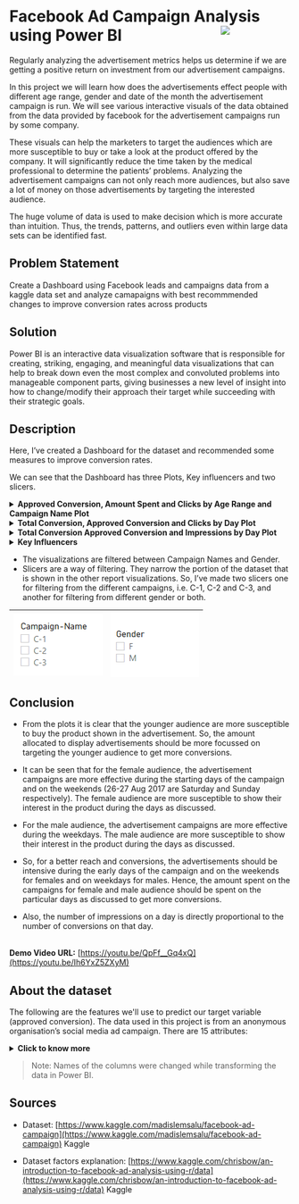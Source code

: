 <h1>Facebook Ad Campaign Analysis using Power BI <img width=125 align=right src="https://img.shields.io/badge/PowerBI-F2C811?style=for-the-badge&logo=Power%20BI&logoColor=white"></h1>
   
Regularly analyzing the advertisement metrics helps us determine if we are getting a positive return on investment from our advertisement campaigns. 

In this project we will learn how does the advertisements effect people with different age range, gender and date of the month the advertisement campaign is run. We will see various interactive visuals of the data obtained from the data provided by facebook for the advertisement campaigns run by some company.

These visuals can help the marketers to target the audiences which are more susceptible to buy or take a look at the product offered by the company. It will significantly reduce the time taken by the medical professional to determine the patients’ problems. Analyzing the advertisement campaigns can not only reach more audiences, but also save a lot of money on those advertisements by targeting the interested audience.

The huge volume of data is used to make decision which is more accurate than intuition. Thus, the trends, patterns, and outliers even within large data sets can be identified fast.
   
## Problem Statement

Create a Dashboard using Facebook leads and campaigns data from a kaggle data set and analyze camapaigns with best recommmended changes to improve conversion rates across products

## Solution

Power BI is an interactive data visualization software that is responsible for creating, striking, engaging, and meaningful data visualizations that can help to break down even the most complex and convoluted problems into manageable component parts, giving businesses a new level of insight into how to change/modify their approach their target  while succeeding with their strategic goals.

## Description

Here, I’ve created a Dashboard for the dataset and recommended some measures to improve conversion rates. 

We can see that the Dashboard has three Plots, Key influencers and two slicers.

<details><summary><b>Approved Conversion, Amount Spent and Clicks by Age Range and Campaign Name Plot</b></summary> 

<img align=right width=300 height=200 src="https://github.com/Zayd1602/Facebook-Ad-Campaign-Analysis/blob/main/Approved-Conversion-Amount-SPent-and-Clicks-by-Age-Range-and-Campaign-Range-Plot.png">
   
- In this visual, we see a Line and clustered column chart which shows us the Age-Range vs. Approved Conversion plot with the lines representing the Amount-Spent and Clicks based on the Age-Range.
</details>

<details><summary><b>Total Conversion, Approved Conversion and Clicks by Day Plot</b></summary> 

<img align=right width=330 src="https://github.com/Zayd1602/Facebook-Ad-Campaign-Analysis/blob/main/Total-Conversion-Approved-Conversion-and-Clicks-by-Day-Plot.png">
   
- In this visual, we can see a Line chart which shows us the Day vs. Total-Conversion and Approved-Conversion plot with the Clicks being the secondary value. 
</details> 


<details><summary><b>Total Conversion Approved Conversion and Impressions by Day Plot</b></summary> 

<img align=right width=330 src="https://github.com/Zayd1602/Facebook-Ad-Campaign-Analysis/blob/main/Total-Conversion-Approved-Conversion-and-Impressions-by-Day-Plot.png">

- In this visual, we can see a Line chart which shows us the Day vs. Total-Conversion and Approved-Conversion plot with the Impressions being the secondary value. 
</details> 

<details><summary><b>Key Influencers</b></summary> 
<img align=right width=400 height=200 src='https://github.com/Zayd1602/Facebook-Ad-Campaign-Analysis/blob/main/Key-Influencers.png'/>
   
   1. The key influencers tab displays the key factors affecting the value selected.
   2. On the other side there is a scatter plot showing the distribution of the selected factor.
   3. We can see a ring around each influencer’s bubble, which represents the approximate percentage of data that influencer contains. The more of the bubble the ring circles, the more data it contains.
   4. We can select different factors to observe their effect on Approved Conversion.   
</details>
   
- The visualizations are filtered between Campaign Names and Gender.
- Slicers are a way of filtering. They narrow the portion of the dataset that is shown in the other report visualizations. 
  So, I’ve made two slicers one for filtering from the different campaigns, i.e. C-1, C-2 and C-3, and another for filtering from different gender or both.

<div align=center>
   
| <img align=center src='https://github.com/Zayd1602/Facebook-Ad-Campaign-Analysis/blob/main/Campaign-Name-Slicer.png'/> | <img align=center src='https://github.com/Zayd1602/Facebook-Ad-Campaign-Analysis/blob/main/Gender-Slicer.png'/> |
| --- | --- |

</div>
   
## Conclusion

- From the plots it is clear that the younger audience are more susceptible to buy the product shown in the advertisement. So, the amount allocated to display advertisements should be more focussed on targeting the younger audience to get more conversions.

- It can be seen that for the female audience, the advertisement campaigns are more effective during the starting days of the campaign and on the weekends (26-27 Aug 2017 are Saturday and Sunday respectively). The female audience are more susceptible to show their interest in the product during the days as discussed.

- For the male audience, the advertisement campaigns are more effective during the weekdays. The male audience are more susceptible to show their interest in the product during the days as discussed.

- So, for a better reach and conversions, the advertisements should be intensive during the early days of the campaign and on the weekends for females and on weekdays for males. Hence, the amount spent on the campaigns for female and male audience should be spent on the particular days as discussed to get more conversions.

- Also, the number of impressions on a day is directly proportional to the number of conversions on that day.


<div align = center> 
<!-- <img width=800 src="https://github.com/Zayd1602/FRT-Project-using-PowerBI/blob/main/Overall-visual.gif"> -->
</div>

<br>**Demo Video URL:** [https://youtu.be/QpFf__Gq4xQ](https://youtu.be/Ih6YxZ5ZXyM)</br>

## About the dataset

The following are the features we'll use to predict our target variable (approved conversion).
The data used in this project is from an anonymous organisation’s social media ad campaign.
There are 15 attributes:
<details><summary><b>Click to know more </b></summary>   

1. **ad_id**: an unique ID for each ad.

2. **reporting_start**: the start of the reporting of the advertisement's reach.

3. **reporting_end**: the start of the reporting of the advertisement's reach.

4. **campaign_id**: an ID associated with each ad campaign of XYZ company.

5. **fb_campaign_id**: an ID associated with how Facebook tracks each campaign.

6. **age**: age of the person to whom the ad is shown.

7. **gender**: gender of the person to whim the add is shown

8. **interest(1,2,3)**: a code specifying the category to which the person’s interest belongs (interests are as mentioned in the person’s Facebook public profile).

9. **impressions**: the number of times the ad was shown.

10. **clicks**: number of clicks on for that ad.

11. **spent**: Amount paid by company xyz to Facebook, to show that ad.

12. **total_conversion**: Total number of people who enquired about the product after seeing the ad.

13. **approved_conversion**: Total number of people who bought the product after seeing the ad.

</details>

  >Note: Names of the columns were changed while transforming the data in Power BI.

## Sources

- Dataset: [https://www.kaggle.com/madislemsalu/facebook-ad-campaign](https://www.kaggle.com/madislemsalu/facebook-ad-campaign) Kaggle 

- Dataset factors explanation: [https://www.kaggle.com/chrisbow/an-introduction-to-facebook-ad-analysis-using-r/data](https://www.kaggle.com/chrisbow/an-introduction-to-facebook-ad-analysis-using-r/data)
Kaggle

<!--  - Vector art - [https://www.freepik.com/vectors/people](https://www.freepik.com/vectors/people)
(People vector created by katemangostar - www.freepik.com) -->
